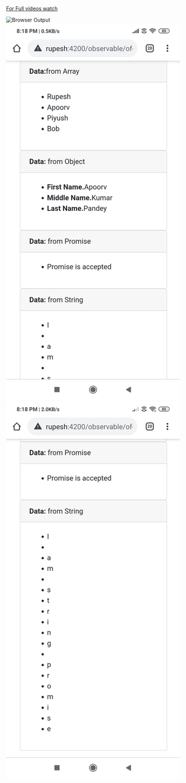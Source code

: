 [For Full videos watch](https://www.youtube.com/watch?v=NwgZ4R7HJIw&list=PLLhsXdvz0qjI68a8tLUUMyXmNhl608mcn)


![Browser Output](images/image_01.jpg)
![Browser Output](images/image_02.jpg)
![Browser Output](images/image_03.jpg)
